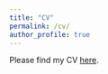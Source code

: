 ```yaml
---
title: "CV"
permalink: /cv/
author_profile: true
---
```


Please find my CV [here](/files/cv_202101.pdf).